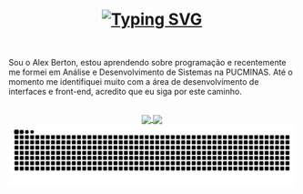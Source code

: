 <h1 align="center">
<div align="center">
<a href="https://git.io/typing-svg">
    <img src="https://readme-typing-svg.demolab.com?font=Fira+Code&weight=500&size=22&pause=100&color=FFFF&center=true&vCenter=true&random=false&width=524&lines=Bem-Vindo Ao Meu Perfil! 👋" alt="Typing SVG">
</a>
</div>  
</h1>

<br/>
<p>
Sou o Alex Berton, estou aprendendo sobre programação e recentemente me formei em Análise e Desenvolvimento de Sistemas na PUCMINAS.
Até o momento me identifiquei muito com a área de desenvolvimento de interfaces e front-end, acredito que eu siga por este caminho.
</p>
<br/>
<div align="center">
  <a href="https://github.com/AlexBertonn">
    <img align="center" height="200em" src="https://github-readme-stats-cyan-beta-77.vercel.app/api?username=AlexBertonn&show_icons=true&theme=gotham&hide_border=true&count_private=true&include_all_commits=true"/>
  <img align="center" height="200em" src="https://github-readme-stats-cyan-beta-77.vercel.app/api/top-langs/?username=AlexBertonn&border_radius=false&show_icons=true&theme=gotham&hide_border=true&count_private=true&include_all_commits=true&hide=contribs"/>
</div>


<picture align="center">
  <source media="(prefers-color-scheme: dark)" srcset="https://raw.githubusercontent.com/AlexBertonn/AlexBertonn/output/github-contribution-grid-snake-dark.svg">
  <source media="(prefers-color-scheme: light)" srcset="https://raw.githubusercontent.com/AlexBertonn/AlexBertonn/output/github-contribution-grid-snake-dark.svg">
  <img align="center" alt="github contribution grid snake animation" src="https://raw.githubusercontent.com/AlexBertonn/AlexBertonn/output/github-contribution-grid-snake.svg">
</picture>
